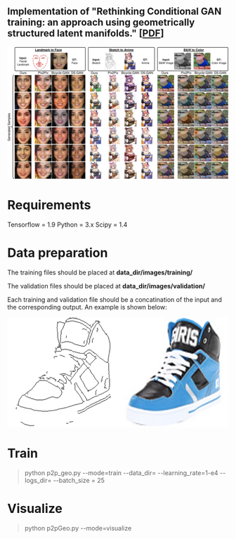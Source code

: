 ## Implementation of "Rethinking Conditional GAN training: an approach using geometrically structured latent manifolds." [[PDF](https://arxiv.org/abs/2011.13055)]

![alt text](./images/im1.jpg "Title")

# Requirements
Tensorflow = 1.9
Python = 3.x
Scipy = 1.4

# Data preparation
The training files should be placed at **data_dir/images/training/**

The validation files should be placed at **data_dir/images/validation/**

Each training and validation file should be a concatination of the input and the corresponding output. An example is shown below:

![alt text](./images/30_AB.jpg "Title")

# Train
> python p2p_geo.py --mode=train --data_dir=<data directory> --learning_rate=1-e4 --logs_dir=<logs directory> --batch_size = 25

# Visualize
> python p2pGeo.py --mode=visualize


